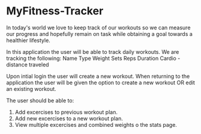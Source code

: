 # MyFitness-Tracker

In today's world we love to keep track of our workouts so we can measure our progress and hopefully remain on task while obtaining a goal towards a healthier lifestyle.

In this application the user will be able to track daily workouts. We are tracking the following:
Name
Type
Weight
Sets
Reps
Duration
Cardio - distance traveled

Upon intial login the user will create a new workout.
When returning to the application the user will be given the option to create a new workout OR edit an existing workout.

The user should be able to:
1. Add excercises to previous workout plan.
2. Add new excercises to a new workout plan.
3. View multiple excercises and combined weights o the stats page.